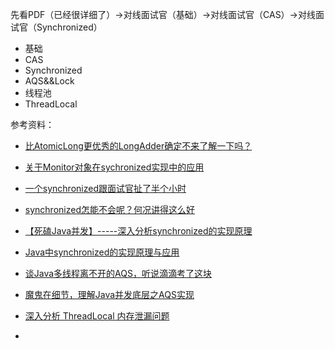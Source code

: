 先看PDF（已经很详细了）->对线面试官（基础）->对线面试官（CAS）->对线面试官（Synchronized）



- 基础
- CAS
- Synchronized
- AQS&&Lock
- 线程池
- ThreadLocal





参考资料：

- [比AtomicLong更优秀的LongAdder确定不来了解一下吗？](https://blog.csdn.net/u012881584/article/details/106133349/)

- [关于Monitor对象在sychronized实现中的应用 ](https://blog.csdn.net/super_x_man/article/details/81741073)

- [一个synchronized跟面试官扯了半个小时](https://mp.weixin.qq.com/s?__biz=MzI4Njg5MDA5NA==&mid=2247487906&idx=2&sn=cf548b308dd6a39a491fd3ca951c9699&chksm=ebd750a3dca0d9b564c869021f3bd248ca90881e4662c2357571ea51cd44c312ab2cb023e462&token=2053503009&lang=zh_CN#rd)

- [synchronized怎能不会呢？何况讲得这么好](https://mp.weixin.qq.com/s?__biz=MzI4Njg5MDA5NA==&mid=2247495740&idx=3&sn=88120545b124b8dc2e11f98c3397a83d&chksm=ebd4b13ddca3382b78ddfde60b01e598f0daa5f168247e6a70ad47ad79f68c2b1f53c61f5566&token=2053503009&lang=zh_CN#rd)

- [【死磕Java并发】-----深入分析synchronized的实现原理](https://blog.csdn.net/chenssy/article/details/54883355)

- [Java中synchronized的实现原理与应用](https://blog.csdn.net/u012465296/article/details/53022317)

- [谈Java多线程离不开的AQS，听说滴滴考了这块](https://mp.weixin.qq.com/s/SUmwtD1TvPdK-zzrSqmsfQ)

- [魔鬼在细节，理解Java并发底层之AQS实现](https://mp.weixin.qq.com/s/bosR73KMiGewiffiS0ht8Q)

- [深入分析 ThreadLocal 内存泄漏问题](https://blog.xiaohansong.com/ThreadLocal-memory-leak.html)

- 

  



